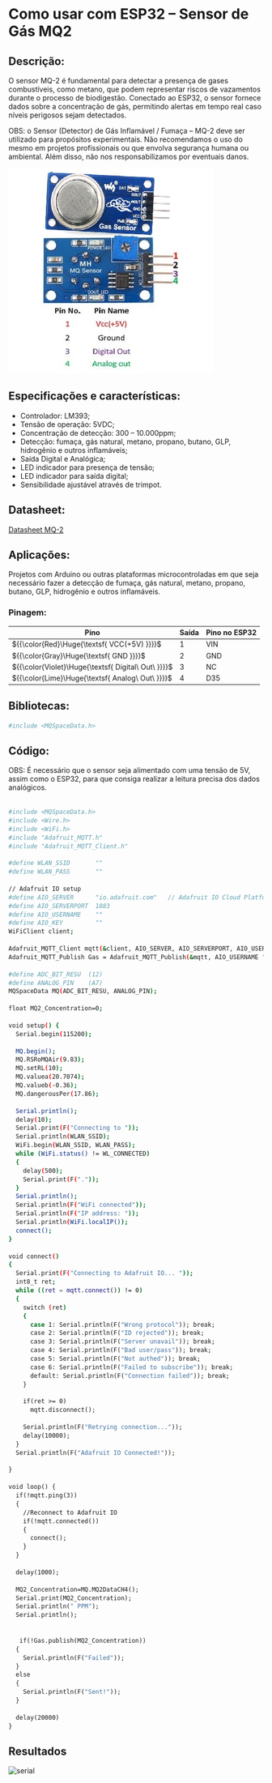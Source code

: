 
# Como usar com ESP32 – Sensor de Gás MQ2

## Descrição:

O sensor MQ-2 é fundamental para detectar a presença de gases combustíveis, como metano, que podem representar riscos de vazamentos durante o processo de biodigestão. Conectado ao ESP32, o sensor fornece dados sobre a concentração de gás, permitindo alertas em tempo real caso níveis perigosos sejam detectados.

OBS: o Sensor (Detector) de Gás Inflamável / Fumaça – MQ-2 deve ser utilizado para propósitos experimentais. Não recomendamos o uso do mesmo em projetos profissionais ou que envolva segurança humana ou ambiental. Além disso, não nos responsabilizamos por eventuais danos.

![SensorMQ2](./MQ2.jpg)

## Especificações e características:

 - Controlador: LM393;
 - Tensão de operação: 5VDC;
 - Concentração de detecção: 300 – 10.000ppm;
 - Detecção: fumaça, gás natural, metano, propano, butano, GLP, hidrogênio e outros inflamáveis;
 - Saída Digital e Analógica;
 - LED indicador para  presença de tensão;
 - LED indicador para saída digital;
 - Sensibilidade ajustável através de trimpot.

## Datasheet:

[Datasheet MQ-2](https://github.com/JulioAmaral007/Biodigestor/blob/main/Sensores/Sensor-MQ2/Datasheet%20MQ2.pdf)

## Aplicações:

Projetos com Arduino ou outras plataformas microcontroladas em que seja necessário fazer a detecção de fumaça, gás natural, metano, propano, butano, GLP, hidrogênio e outros inflamáveis.

### Pinagem:

| Pino          | Saída      | Pino no ESP32          |
| ------------- | ---------- | ---------------------- |
| ${{\color{Red}\Huge{\textsf{  VCC(+5V) \}}}}\$    | 1          | VIN |
| ${{\color{Gray}\Huge{\textsf{  GND \}}}}\$      | 2         | GND   |
| ${{\color{Violet}\Huge{\textsf{  Digital\ Out\ \}}}}\$       | 3         | NC      |
| ${{\color{Lime}\Huge{\textsf{  Analog\ Out\ \}}}}\$        | 4         | D35       |


## Bibliotecas:

```bash 
#include <MQSpaceData.h>
```

## Código:

OBS: É necessário que o sensor seja alimentado com uma tensão de 5V, assim como o ESP32, para que consiga realizar a leitura precisa dos dados analógicos.

```bash

#include <MQSpaceData.h>
#include <Wire.h>
#include <WiFi.h>
#include "Adafruit_MQTT.h"
#include "Adafruit_MQTT_Client.h"

#define WLAN_SSID       ""
#define WLAN_PASS       ""

// Adafruit IO setup
#define AIO_SERVER      "io.adafruit.com"   // Adafruit IO Cloud Platform server for IoT
#define AIO_SERVERPORT  1883
#define AIO_USERNAME    ""
#define AIO_KEY         ""
WiFiClient client;

Adafruit_MQTT_Client mqtt(&client, AIO_SERVER, AIO_SERVERPORT, AIO_USERNAME, AIO_KEY);
Adafruit_MQTT_Publish Gas = Adafruit_MQTT_Publish(&mqtt, AIO_USERNAME "/feeds/gas1");

#define ADC_BIT_RESU  (12) 
#define ANALOG_PIN    (A7)
MQSpaceData MQ(ADC_BIT_RESU, ANALOG_PIN);

float MQ2_Concentration=0;

void setup() {
  Serial.begin(115200);  
  
  MQ.begin();
  MQ.RSRoMQAir(9.83);
  MQ.setRL(10);
  MQ.valuea(20.7074);
  MQ.valueb(-0.36);
  MQ.dangerousPer(17.86);

  Serial.println();
  delay(10);
  Serial.print(F("Connecting to "));
  Serial.println(WLAN_SSID);
  WiFi.begin(WLAN_SSID, WLAN_PASS);
  while (WiFi.status() != WL_CONNECTED)
  {
    delay(500);
    Serial.print(F("."));
  }
  Serial.println();
  Serial.println(F("WiFi connected"));
  Serial.println(F("IP address: "));
  Serial.println(WiFi.localIP());
  connect();
}

void connect()
{
  Serial.print(F("Connecting to Adafruit IO... "));
  int8_t ret;
  while ((ret = mqtt.connect()) != 0)
  {
    switch (ret)
    {
      case 1: Serial.println(F("Wrong protocol")); break;
      case 2: Serial.println(F("ID rejected")); break;
      case 3: Serial.println(F("Server unavail")); break;
      case 4: Serial.println(F("Bad user/pass")); break;
      case 5: Serial.println(F("Not authed")); break;
      case 6: Serial.println(F("Failed to subscribe")); break;
      default: Serial.println(F("Connection failed")); break;
    }
 
    if(ret >= 0)
      mqtt.disconnect();
 
    Serial.println(F("Retrying connection..."));
    delay(10000);
  }
  Serial.println(F("Adafruit IO Connected!"));
  
}

void loop() {
  if(!mqtt.ping(3))
  {
    //Reconnect to Adafruit IO
    if(!mqtt.connected())
    {
      connect();
    }
  }

  delay(1000);

  MQ2_Concentration=MQ.MQ2DataCH4(); 
  Serial.print(MQ2_Concentration);
  Serial.println(" PPM");
  Serial.println();

  
   if(!Gas.publish(MQ2_Concentration)) 
  {               
    Serial.println(F("Failed"));
  }
  else
  {
    Serial.println(F("Sent!"));
  }

  delay(20000)
}

```
## Resultados
![serial](https://github.com/JulioAmaral007/Biodigestor/blob/main/Sensores/Sensor-MQ2/mq2-serial.jpg)